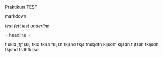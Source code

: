 Praktikum TEST


markdown 


*test fett* _test underline_ 

= headline =

f skld jfjf sklj fkld fklsh fkljsh fkjshd fkjs
 fhskjdfh kljsdhf kljsdh f
 jfsdh fkljsdh fkjshd
 fsdhfkljsd

